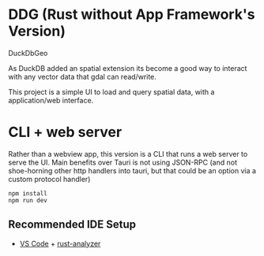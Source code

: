 # DDG (Rust without App Framework's Version)

DuckDbGeo

As DuckDB added an spatial extension its become a good way to interact with any vector data that gdal can read/write.

This project is a simple UI to load and query spatial data, with a application/web interface.


# CLI + web server

Rather than a webview app, this version is a CLI that runs a web server to serve the UI. Main benefits over Tauri is not using JSON-RPC (and not shoe-horning other http handlers into tauri, but that could be an option via a custom protocol handler)

```
npm install
npm run dev
```



## Recommended IDE Setup

- [VS Code](https://code.visualstudio.com/) + [rust-analyzer](https://marketplace.visualstudio.com/items?itemName=rust-lang.rust-analyzer)
